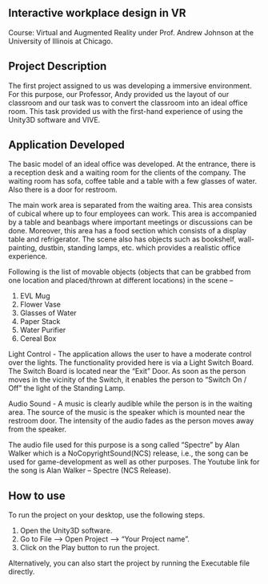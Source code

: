 ## Interactive workplace design in VR

Course: Virtual and Augmented Reality under Prof. Andrew Johnson at the University of Illinois at Chicago.

## Project Description

The first project assigned to us was developing a immersive environment. For this purpose, our Professor, Andy provided us the layout of our classroom and our task was to convert the classroom into an ideal office room. This task provided us with the first-hand experience of using the Unity3D software and VIVE.

## Application Developed

The basic model of an ideal office was developed. At the entrance, there is a reception desk and a waiting room for the clients of the company. The waiting room has sofa, coffee table and a table with a few glasses of water. Also there is a door for restroom.  

The main work area is separated from the waiting area. This area consists of cubical where up to four employees can work. This area is accompanied by a table and beanbags where important meetings or discussions can be done. Moreover, this area has a food section which consists of a display table and refrigerator. The scene also has objects such as bookshelf, wall-painting, dustbin, standing lamps, etc. which provides a realistic office experience.  

Following is the list of movable objects (objects that can be grabbed from one location and placed/thrown at different locations) in the scene –  

1. EVL Mug  
2. Flower Vase  
3. Glasses of Water  
4. Paper Stack  
5. Water Purifier  
6. Cereal Box  

Light Control - The application allows the user to have a moderate control over the lights. The functionality provided here is via a Light Switch Board. The Switch Board is located near the “Exit” Door. As soon as the person moves in the vicinity of the Switch, it enables the person to “Switch On / Off” the light of the Standing Lamp.  

Audio Sound - A music is clearly audible while the person is in the waiting area. The source of the music is the speaker which is mounted near the restroom door. The intensity of the audio fades as the person moves away from the speaker.

The audio file used for this purpose is a song called “Spectre” by Alan Walker which is a NoCopyrightSound(NCS) release, i.e., the song can be used for game-development as well as other purposes. The Youtube link for the song is Alan Walker – Spectre (NCS Release).  

## How to use 

To run the project on your desktop, use the following steps.  

1. Open the Unity3D software.  
2. Go to File –> Open Project –> “Your Project name”.  
3. Click on the Play button to run the project.  

Alternatively, you can also start the project by running the Executable file directly.  

